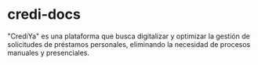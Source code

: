 # credi-docs
"CrediYa" es una plataforma que busca digitalizar y optimizar la gestión de solicitudes de préstamos personales, eliminando la necesidad de procesos manuales y presenciales.

